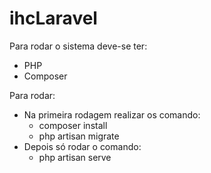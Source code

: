 # ihcLaravel

Para rodar o sistema deve-se ter:

- PHP
- Composer

Para rodar:

- Na primeira rodagem realizar os comando:
  - composer install
  - php artisan migrate
- Depois só rodar o comando:
  - php artisan serve
